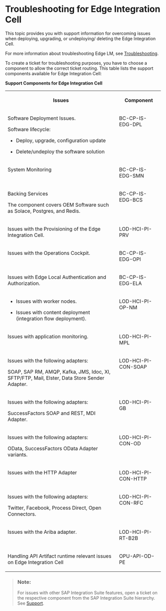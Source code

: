 <!-- loio816d9e4da9294eeb9b27616d6d5a85d9 -->

# Troubleshooting for Edge Integration Cell

This topic provides you with support information for overcoming issues when deploying, upgrading, or undeploying/ deleting the Edge Integration Cell.

For more information about troubleshooting Edge LM, see [Troubleshooting](https://help.sap.com/docs/EDGE_LIFECYCLE_MANAGEMENT/9d5719aae5aa4d479083253ba79c23f9/8496e7345e994a88b4a8d23cc6dc798a.html).

To create a ticket for troubleshooting purposes, you have to choose a component to allow the correct ticket routing. This table lists the support components available for Edge Integration Cell:

**Support Components for Edge Integration Cell**


<table>
<tr>
<th valign="top">

Issues

</th>
<th valign="top">

Component

</th>
</tr>
<tr>
<td valign="top">

Software Deployment Issues.

Software lifecycle:

-   Deploy, upgrade, configuration update

-   Delete/undeploy the software solution




</td>
<td valign="top">

BC-CP-IS-EDG-DPL

</td>
</tr>
<tr>
<td valign="top">

System Monitoring

</td>
<td valign="top">

BC-CP-IS-EDG-SMN

</td>
</tr>
<tr>
<td valign="top">

Backing Services

The component covers OEM Software such as Solace, Postgres, and Redis.

</td>
<td valign="top">

BC-CP-IS-EDG-BCS

</td>
</tr>
<tr>
<td valign="top">

Issues with the Provisioning of the Edge Integration Cell.

</td>
<td valign="top">

LOD-HCI-PI-PRV

</td>
</tr>
<tr>
<td valign="top">

Issues with the Operations Cockpit.

</td>
<td valign="top">

BC-CP-IS-EDG-OPI

</td>
</tr>
<tr>
<td valign="top">

Issues with Edge Local Authentication and Authorization.

</td>
<td valign="top">

BC-CP-IS-EDG-ELA

</td>
</tr>
<tr>
<td valign="top">

-   Issues with worker nodes.

-   Issues with content deployment \(integration flow deployment\).



</td>
<td valign="top">

LOD-HCI-PI-OP-NM

</td>
</tr>
<tr>
<td valign="top">

Issues with application monitoring.

</td>
<td valign="top">

LOD-HCI-PI-MPL

</td>
</tr>
<tr>
<td valign="top">

Issues with the following adapters:

SOAP, SAP RM, AMQP, Kafka, JMS, Idoc, XI, SFTP/FTP, Mail, Elster, Data Store Sender Adapter.

</td>
<td valign="top">

LOD-HCI-PI-CON-SOAP

</td>
</tr>
<tr>
<td valign="top">

Issues with the following adapters:

SuccessFactors SOAP and REST, MDI Adapter.

</td>
<td valign="top">

LOD-HCI-PI-GB

</td>
</tr>
<tr>
<td valign="top">

Issues with the following adapters:

OData, SuccessFactors OData Adapter variants.

</td>
<td valign="top">

LOD-HCI-PI-CON-OD

</td>
</tr>
<tr>
<td valign="top">

Issues with the HTTP Adapter

</td>
<td valign="top">

LOD-HCI-PI-CON-HTTP

</td>
</tr>
<tr>
<td valign="top">

Issues with the following adapters:

Twitter, Facebook, Process Direct, Open Connectors.

</td>
<td valign="top">

LOD-HCI-PI-CON-RFC

</td>
</tr>
<tr>
<td valign="top">

Issues with the Ariba adapter.

</td>
<td valign="top">

LOD-HCI-PI-RT-B2B

</td>
</tr>
<tr>
<td valign="top">

Handling API Artifact runtime relevant issues on Edge Integration Cell 

</td>
<td valign="top">

OPU-API-OD-PE

</td>
</tr>
</table>

> ### Note:  
> For issues with other SAP Integration Suite features, open a ticket on the respective component from the SAP Integration Suite hierarchy. See [Support](https://help.sap.com/docs/SAP_INTEGRATION_SUITE/51ab953548be4459bfe8539ecaeee98d/6abc8746df294fe4ac5877e39683dee6.html?version=CLOUD).

